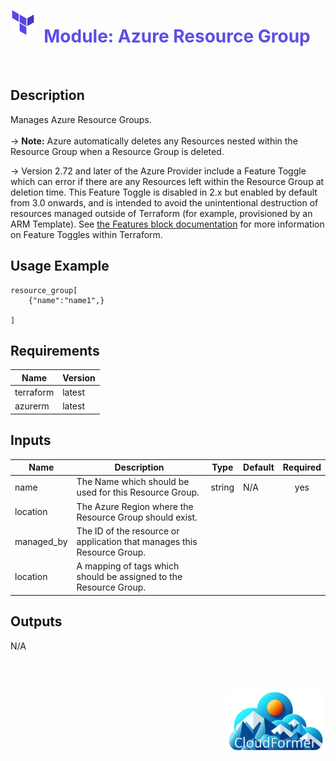 <a href="https://terraform.io"><img src="https://raw.githubusercontent.com/cloud-former/logos/main/tf.png" target="_blank" alt="Terraform logo" title="Terraform" align="left" height="40"/></a>
<h1 style="color: #5C4EE5;">&nbsp;
    Module: Azure Resource Group
</h1></br>

## Description
Manages Azure Resource Groups.
<br><br>
-> **Note:** Azure automatically deletes any Resources nested within the Resource Group when a Resource Group is deleted.

-> Version 2.72 and later of the Azure Provider include a Feature Toggle which can error if there are any Resources left within the Resource Group at deletion time. This Feature Toggle is disabled in 2.x but enabled by default from 3.0 onwards, and is intended to avoid the unintentional destruction of resources managed outside of Terraform (for example, provisioned by an ARM Template). See [the Features block documentation](https://registry.terraform.io/providers/hashicorp/azurerm/latest/docs#features) for more information on Feature Toggles within Terraform.



## Usage Example

```hcl
resource_group[
    {"name":"name1",}

]
```



## Requirements

| Name      | Version |
|-----------|---------|
| terraform | latest  |
| azurerm   | latest  |

## Inputs

| Name          | Description                                                               | Type      | Default   | Required  |
|---------------|---------------------------------------------------------------------------|-----------|-----------|:---------:|
| name          | The Name which should be used for this Resource Group.                    | string    |  N/A      |  yes      |   
| location      | The Azure Region where the Resource Group should exist.                   |
| managed_by    | The ID of the resource or application that manages this Resource Group.   |
| location      | A mapping of tags which should be assigned to the Resource Group.         |


## Outputs

N/A

</br></br>
<div align="right">
    <a href="https://cloudparter.io">
        <img src="https://raw.githubusercontent.com/cloud-former/logos/main/cloudformer_trans.png" target="_blank" alt="CloudFarter Logo" title="CloudFormer" height="100"/>
    </a>
</div>
